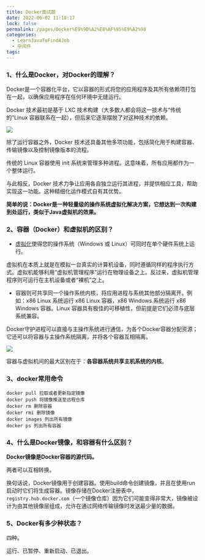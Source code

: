 ```yaml
---
title: Docker面试题
date: 2022-06-02 11:18:17
lock: false
permalink: /pages/Docker%E9%9D%A2%E8%AF%95%E9%A2%98
categories:
  - LearnJavaToFindAJob
  - 中间件
tags:
---
```

### 1、什么是Docker，对Docker的理解？

Docker是一个容器化平台，它以容器的形式将您的应用程序及其所有依赖项打包在一起，以确保应用程序在任何环境中无缝运行。

Docker 技术最初是基于 LXC 技术构建（大多数人都会将这一技术与“传统的”Linux 容器联系在一起），但后来它逐渐摆脱了对这种技术的依赖。

![ ](https://cdn.jsdelivr.net/gh/DogerRain/image@main/img/image-20201210172914269.png)

除了运行容器之外，Docker 技术还具备其他多项功能，包括简化用于构建容器、传输镜像以及控制镜像版本的流程。

传统的 Linux 容器使用 init 系统来管理多种进程。这意味着，所有应用都作为一个整体运行。

与此相反，Docker 技术力争让应用各自独立运行其进程，并提供相应工具，帮助实现这一功能。这种精细化运作模式自有其优势。



**简单的说：Docker是一种轻量级的操作系统虚拟化解决方案，它想达到一次构建到处运行，类似于Java虚拟机的效果。**



### 2、容器（Docker）和虚拟机的区别？

- [虚拟化](https://www.redhat.com/zh/topics/virtualization)使得您的操作系统（Windows 或 Linux）可同时在单个硬件系统上运行。

虚拟机在本质上就是在模拟一台真实的计算机设备，同时遵循同样的程序执行方式。虚拟机能够利用“虚拟机管理程序”运行在物理设备之上。反过来，虚拟机管理程序则可运行在主机设备或者“裸机”之上。

- 容器则可共享同一个操作系统内核，将应用进程与系统其他部分隔离开。例如：x86 Linux 系统运行 x86 Linux 容器，x86 Windows 系统运行 x86 Windows 容器。Linux 容器具有极佳的可移植性，但前提是它们必须与底层系统兼容。

Docker守护进程可以直接与主操作系统进行通信，为各个Docker容器分配资源；它还可以将容器与主操作系统隔离，并将各个容器互相隔离。

![ ](https://cdn.jsdelivr.net/gh/DogerRain/image@main/img/image-20201210171716057.png)



容器与虚拟机间的最大区别在于：**各容器系统共享主机系统的内核**。



### 3、docker常用命令

```
docker pull 拉取或者更新指定镜像
docker push 将镜像推送至远程仓库
docker rm 删除容器
docker rmi 删除镜像
docker images 列出所有镜像
docker ps 列出所有容器
```



### 4、什么是Docker镜像，和容器有什么区别？

**Docker镜像是Docker容器的源代码。**

两者可以互相转换。

换句话说，Docker镜像用于创建容器。使用build命令创建镜像，并且在使用run启动时它们将生成容器。镜像存储在Docker注册表中，`registry.hub.docker.com`（一个镜像仓库）因为它们可能变得非常大，镜像被设计为由其他镜像层组成，允许在通过网络传输镜像时发送最少量的数据。



### 5、Docker有多少种状态？

四种。

运行、已暂停、重新启动、已退出。